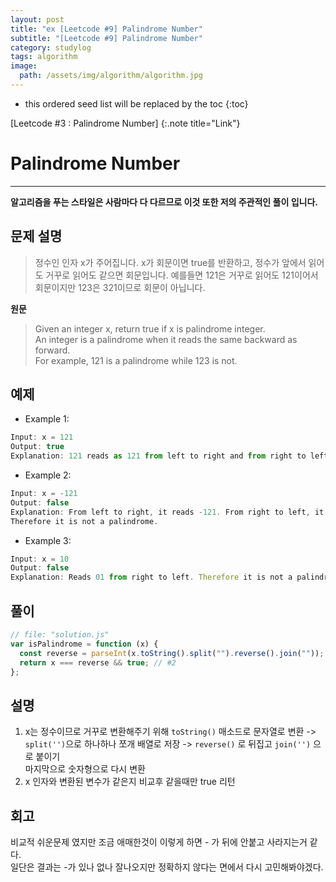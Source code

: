 ```yaml
---
layout: post
title: "ex [Leetcode #9] Palindrome Number"
subtitle: "[Leetcode #9] Palindrome Number"
category: studylog
tags: algorithm
image:
  path: /assets/img/algorithm/algorithm.jpg
---
```


[leetcode #9 : palindrome number]: https://leetcode.com/problems/palindrome-number/

<!--more-->

- this ordered seed list will be replaced by the toc
  {:toc}

[Leetcode #3 : Palindrome Number]
{:.note title="Link"}

# Palindrome Number

---

**알고리즘을 푸는 스타일은 사람마다 다 다르므로 이것 또한 저의 주관적인 풀이 입니다.**

## 문제 설명

> 정수인 인자 x가 주어집니다. x가 회문이면 true를 반환하고,
> 정수가 앞에서 읽어도 거꾸로 읽어도 같으면 회문입니다.
> 예를들면 121은 거꾸로 읽어도 121이어서 회문이지만 123은 321이므로 회문이 아닙니다.

**원문**

> Given an integer x, return true if x is palindrome integer.  
> An integer is a palindrome when it reads the same backward as forward.  
> For example, 121 is a palindrome while 123 is not.

## 예제

- Example 1:

```js
Input: x = 121
Output: true
Explanation: 121 reads as 121 from left to right and from right to left.
```

- Example 2:

```js
Input: x = -121
Output: false
Explanation: From left to right, it reads -121. From right to left, it becomes 121-.
Therefore it is not a palindrome.
```

- Example 3:

```js
Input: x = 10
Output: false
Explanation: Reads 01 from right to left. Therefore it is not a palindrome.
```

## 풀이

```js
// file: "solution.js"
var isPalindrome = function (x) {
  const reverse = parseInt(x.toString().split("").reverse().join("")); // #1
  return x === reverse && true; // #2
};
```

## 설명

1. x는 정수이므로 거꾸로 변환해주기 위해 `toString()` 매소드로 문자열로 변환 ->  
   `split('')`으로 하나하나 쪼개 배열로 저장 -> `reverse()` 로 뒤집고 `join('')` 으로 붙이기  
   마지막으로 숫자형으로 다시 변환
2. x 인자와 변환된 변수가 같은지 비교후 같을때만 true 리턴

## 회고

비교적 쉬운문제 였지만 조금 애매한것이 이렇게 하면 - 가 뒤에 안붙고 사라지는거 같다.  
일단은 결과는 -가 있나 없나 잘나오지만 정확하지 않다는 면에서 다시 고민해봐야겠다.
